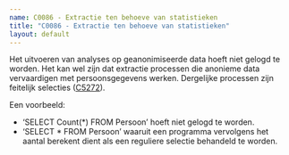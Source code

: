 ```yaml
---
name: C0086 - Extractie ten behoeve van statistieken
title: "C0086 - Extractie ten behoeve van statistieken"
layout: default
---
```

Het uitvoeren van analyses op geanonimiseerde data hoeft niet gelogd te worden. Het kan wel zijn dat extractie processen die anonieme data vervaardigen met persoonsgegevens werken. Dergelijke processen zijn feitelijk selecties ([C5272](./5272.md)).

Een voorbeeld:
-	‘SELECT Count(*) FROM Persoon’ hoeft niet gelogd te worden.
-	‘SELECT * FROM Persoon’ waaruit een programma vervolgens het aantal berekent dient als een reguliere selectie behandeld te worden.
